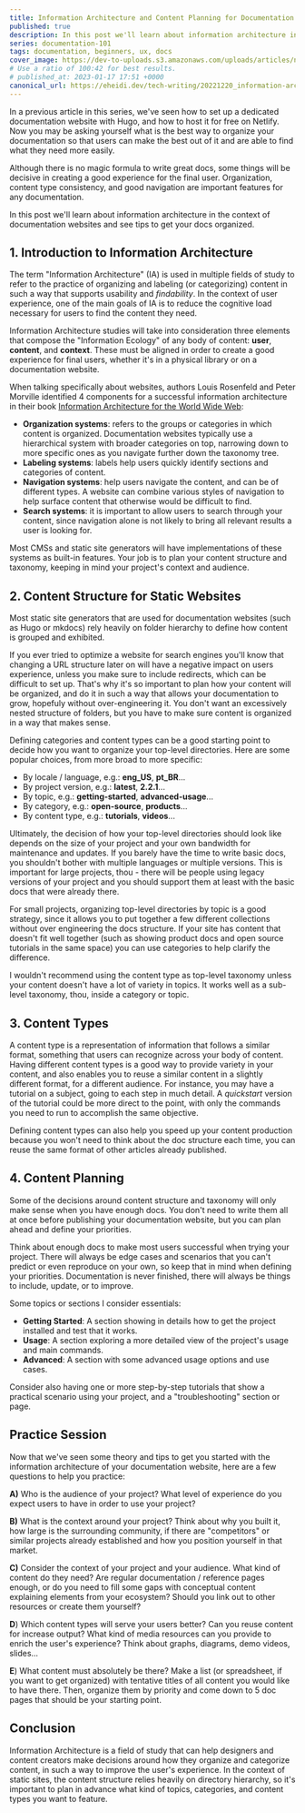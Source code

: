 ```yaml
---
title: Information Architecture and Content Planning for Documentation Websites
published: true
description: In this post we'll learn about information architecture in the context of documentation websites and see tips to get your docs organized.
series: documentation-101
tags: documentation, beginners, ux, docs 
cover_image: https://dev-to-uploads.s3.amazonaws.com/uploads/articles/nwcbj13cat0oopyqqbm1.png
# Use a ratio of 100:42 for best results.
# published_at: 2023-01-17 17:51 +0000
canonical_url: https://eheidi.dev/tech-writing/20221220_information-architecture
---
```


In a previous article in this series, we've seen how to set up a dedicated documentation website with Hugo, and how to host it for free on Netlify. Now you may be asking yourself what is the best way to organize your documentation so that users can make the best out of it and are able to find what they need more easily.

Although there is no magic formula to write great docs, some things will be decisive in creating a good experience for the final user. Organization, content type consistency, and good navigation are important features for any documentation.

In this post we'll learn about information architecture in the context of documentation websites and see tips to get your docs organized.

## 1. Introduction to Information Architecture
The term "Information Architecture" (IA) is used in multiple fields of study to refer to the practice of organizing and labeling (or categorizing) content in such a way that supports usability and _findability_. In the context of user experience, one of the main goals of IA is to reduce the cognitive load necessary for users to find the content they need.

Information Architecture studies will take into consideration three elements that compose the "Information Ecology" of any body of content: **user**, **content**, and **context**. These must be aligned in order to create a good experience for final users, whether it's in a physical library or on a documentation website.

When talking specifically about websites, authors Louis Rosenfeld and Peter Morville identified 4 components for a successful information architecture in their book [Information Architecture for the World Wide Web](https://books.google.nl/books/about/Information_Architecture_for_the_World_W.html?id=hLdcLklZOFAC&redir_esc=y):

- **Organization systems**: refers to the groups or categories in which content is organized. Documentation websites typically use a hierarchical system with broader categories on top, narrowing down to more specific ones as you navigate further down the taxonomy tree.
- **Labeling systems**: labels help users quickly identify sections and categories of content.
- **Navigation systems**: help users navigate the content, and can be of different types. A website can combine various styles of navigation to help surface content that otherwise would be difficult to find.
- **Search systems**: it is important to allow users to search through your content, since navigation alone is not likely to bring all relevant results a user is looking for.

Most CMSs and static site generators will have implementations of these systems as built-in features. Your job is to plan your content structure and taxonomy, keeping in mind your project's context and audience.

## 2. Content Structure for Static Websites
Most static site generators that are used for documentation websites (such as Hugo or mkdocs) rely heavily on folder hierarchy to define how content is grouped and exhibited.

If you ever tried to optimize a website for search engines you'll know that changing a URL structure later on will have a negative impact on users experience, unless you make sure to include redirects, which can be difficult to set up. That's why it's so important to plan how your content will be organized, and do it in such a way that allows your documentation to grow, hopefuly without over-engineering it. You don't want an excessively nested structure of folders, but you have to make sure content is organized in a way that makes sense.

Defining categories and content types can be a good starting point to decide how you want to organize your top-level directories. Here are some popular choices, from more broad to more specific:

- By locale / language, e.g.: **eng_US**, **pt_BR**...
- By project version, e.g.: **latest**, **2.2.1**...
- By topic, e.g.: **getting-started**, **advanced-usage**...
- By category, e.g.: **open-source**, **products**...
- By content type, e.g.: **tutorials**, **videos**...

Ultimately, the decision of how your top-level directories should look like depends on the size of your project and your own bandwidth for maintenance and updates. If you barely have the time to write basic docs, you shouldn't bother with multiple languages or multiple versions. This is important for large projects, thou - there will be people using legacy versions of your project and you should support them at least with the basic docs that were already there.

For small projects, organizing top-level directories by topic is a good strategy, since it allows you to put together a few different collections without over engineering the docs structure. If your site has content that doesn't fit well together (such as showing product docs and open source tutorials in the same space) you can use categories to help clarify the difference. 

I wouldn't recommend using the content type as top-level taxonomy unless your content doesn't have a lot of variety in topics. It works well as a sub-level taxonomy, thou, inside a category or topic.

## 3. Content Types
A content type is a representation of information that follows a similar format, something that users can recognize across your body of content. Having different content types is a good way to provide variety in your content, and also enables you to reuse a similar content in a slightly different format, for a different audience. For instance, you may have a tutorial on a subject, going to each step in much detail. A _quickstart_ version of the tutorial could be more direct to the point, with only the commands you need to run to accomplish the same objective.

Defining content types can also help you speed up your content production because you won't need to think about the doc structure each time, you can reuse the same format of other articles already published.

## 4. Content Planning

Some of the decisions around content structure and taxonomy will only make sense when you have enough docs. You don't need to write them all at once before publishing your documentation website, but you can plan ahead and define your priorities.

Think about enough docs to make most users successful when trying your project. There will always be edge cases and scenarios that you can't predict or even reproduce on your own, so keep that in mind when defining your priorities. Documentation is never finished, there will always be things to include, update, or to improve.

Some topics or sections I consider essentials:

- **Getting Started**: A section showing in details how to get the project installed and test that it works.
- **Usage**: A section exploring a more detailed view of the project's usage and main commands.
- **Advanced**: A section with some advanced usage options and use cases.

Consider also having one or more step-by-step tutorials that show a practical scenario using your project, and a "troubleshooting" section or page.

## Practice Session
Now that we've seen some theory and tips to get you started with the information architecture of your documentation website, here are a few questions to help you practice:

**A)** Who is the audience of your project? What level of experience do you expect users to have in order to use your project?

**B)** What is the context around your project? Think about why you built it, how large is the surrounding community, if there are "competitors" or similar projects already established and how you position yourself in that market.

**C)** Consider the context of your project and your audience. What kind of content do they need? Are regular documentation / reference pages enough, or do you need to fill some gaps with conceptual content explaining elements from your ecosystem? Should you link out to other resources or create them yourself? 

**D**) Which content types will serve your users better? Can you reuse content for increase output? What kind of media resources can you provide to enrich the user's experience? Think about graphs, diagrams, demo videos, slides...

**E**) What content must absolutely be there? Make a list (or spreadsheet, if you want to get organized) with tentative titles of all content you would like to have there. Then, organize them by priority and come down to 5 doc pages that should be your starting point.

## Conclusion

Information Architecture is a field of study that can help designers and content creators make decisions around how they organize and categorize content, in such a way to improve the user's experience. In the context of static sites, the content structure relies heavily on directory hierarchy, so it's important to plan in advance what kind of topics, categories, and content types you want to feature.
